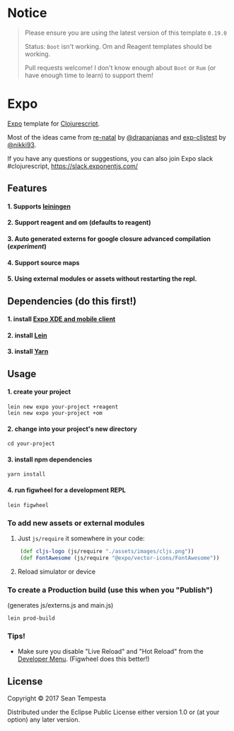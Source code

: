 # Notice
> Please ensure you are using the latest version of this template `0.19.0`
>
> Status: `Boot` isn't working.  Om and Reagent templates should be working.
>
> Pull requests welcome!  I don't know enough about `Boot` or `Rum` (or have enough time to learn) to support them! 

# Expo

[Expo](https://expo.io/) template for [Clojurescript](http://clojurescript.org/).

Most of the ideas came from
[re-natal](https://github.com/drapanjanas/re-natal) by [@drapanjanas](https://github.com/drapanjanas) and
[exp-cljstest](https://github.com/exponentjs/exp-cljstest) by [@nikki93](https://github.com/nikki93).

If you have any questions or suggestions, you can also join Expo slack #clojurescript,
https://slack.exponentjs.com/

## Features
#### 1. Supports [leiningen](https://github.com/technomancy/leiningen)
#### 2. Support reagent and om (defaults to reagent)
#### 3. Auto generated externs for google closure advanced compilation (*experiment*)
#### 4. Support source maps
#### 5. Using external modules or assets without restarting the repl.

## Dependencies (do this first!)
#### 1. install [Expo XDE and mobile client](https://docs.expo.io/versions/v19.0.0/introduction/installation.html)
#### 2. install [Lein](http://leiningen.org/#install)
#### 3. install [Yarn](https://yarnpkg.com/lang/en/docs/install/)


## Usage
#### 1. create your project

```shell
lein new expo your-project +reagent
lein new expo your-project +om
```
#### 2. change into your project's new directory

```shell
cd your-project
```

#### 3. install npm dependencies
```shell
yarn install
```

#### 4. run figwheel for a development REPL
```shell
lein figwheel
```

### To add new assets or external modules
1. Just `js/require` it somewhere in your code:

``` clj
    (def cljs-logo (js/require "./assets/images/cljs.png"))
    (def FontAwesome (js/require "@expo/vector-icons/FontAwesome"))
```
2. Reload simulator or device

### To create a Production build (use this when you "Publish")
(generates js/externs.js and main.js)

``` shell
lein prod-build
```


### Tips!

* Make sure you disable "Live Reload" and "Hot Reload" from the [Developer Menu](https://facebook.github.io/react-native/docs/debugging.html).
(Figwheel does this better!)


## License

Copyright © 2017 Sean Tempesta

Distributed under the Eclipse Public License either version 1.0 or (at
your option) any later version.
